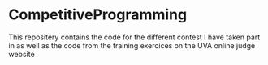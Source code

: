 # CompetitiveProgramming
This repositery contains the code for the different contest I have taken part in as well as the code from the training exercices on the UVA online judge website
